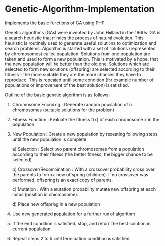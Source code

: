 # Genetic-Algorithm-Implementation
Implements the basic functions of GA using PHP

Genetic algorithms (GAs) were invented by John Holland in the 1960s. GA is a search heuristic that mimics the process of natural evolution. This heuristic is routinely used to generate useful solutions to optimization and search problems. Algorithm is started with a set of solutions (represented by chromosomes) called population. Solutions from one population are taken and used to form a new population. This is motivated by a hope, that the new population will be better than the old one. Solutions which are selected to form new solutions (offspring) are selected according to their fitness - the more suitable they are the more chances they have to reproduce. This is repeated until some condition (for example number of populations or improvement of the best solution) is satisfied.


Outline of the basic genetic algorithm is as follows:

1) Chromosome Encoding : Generate random population of n chromosomes (suitable solutions for the problem)

2) Fitness Function : Evaluate the fitness f(x) of each chromosome x in the population

3) New Population : Create a new population by repeating following steps until the new population is complete

	a) Selection : Select two parent chromosomes from a population according to their fitness (the better fitness, the bigger chance to be selected)

	b) Crossover/Recombination : With a crossover probability cross over the parents to form a new offspring (children). If no crossover was performed, offspring is an exact copy of parents.

	c) Mutation : With a mutation probability mutate new offspring at each locus (position in chromosome).

	d) Place new offspring in a new population

4) Use new generated population for a further run of algorithm

5) If the end condition is satisfied, stop, and return the best solution in current population

6) Repeat steps 2 to 5 until termination condition is satisfied